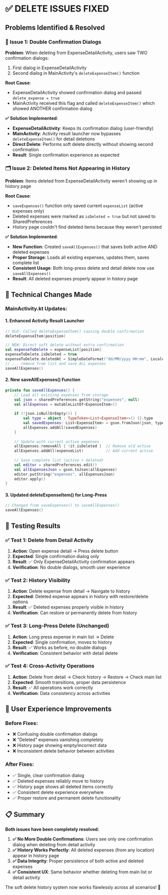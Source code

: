 # ✅ DELETE ISSUES FIXED

## Problems Identified & Resolved

### 🔄 Issue 1: Double Confirmation Dialogs
**Problem**: When deleting from ExpenseDetailActivity, users saw TWO confirmation dialogs:
1. First dialog in ExpenseDetailActivity 
2. Second dialog in MainActivity's `deleteExpenseItem()` function

**Root Cause**: 
- ExpenseDetailActivity showed confirmation dialog and passed `delete_expense = true`
- MainActivity received this flag and called `deleteExpenseItem()` which showed ANOTHER confirmation dialog

**✅ Solution Implemented**:
- **ExpenseDetailActivity**: Keeps its confirmation dialog (user-friendly)
- **MainActivity**: Activity result launcher now bypasses `deleteExpenseItem()` for detail deletions
- **Direct Delete**: Performs soft delete directly without showing second confirmation
- **Result**: Single confirmation experience as expected

### 🗂️ Issue 2: Deleted Items Not Appearing in History
**Problem**: Items deleted from ExpenseDetailActivity weren't showing up in history page

**Root Cause**: 
- `saveExpenses()` function only saved current `expenseList` (active expenses only)
- Deleted expenses were marked as `isDeleted = true` but not saved to SharedPreferences
- History page couldn't find deleted items because they weren't persisted

**✅ Solution Implemented**:
- **New Function**: Created `saveAllExpenses()` that saves both active AND deleted expenses
- **Proper Storage**: Loads all existing expenses, updates them, saves complete list
- **Consistent Usage**: Both long-press delete and detail delete now use `saveAllExpenses()`
- **Result**: All deleted expenses properly appear in history page

## 🔧 Technical Changes Made

### MainActivity.kt Updates:

#### 1. **Enhanced Activity Result Launcher**
```kotlin
// OLD: Called deleteExpenseItem() causing double confirmation
deleteExpenseItem(position)

// NEW: Direct soft delete without extra confirmation
val expenseToDelete = expenseList[position]
expenseToDelete.isDeleted = true
expenseToDelete.deletedAt = SimpleDateFormat("dd/MM/yyyy HH:mm", Locale.getDefault()).format(Date())
// ... remove from list and save ALL expenses
saveAllExpenses()
```

#### 2. **New saveAllExpenses() Function**
```kotlin
private fun saveAllExpenses() {
    // Load all existing expenses from storage
    val json = sharedPreferences.getString("expenses", null)
    val allExpenses = mutableListOf<ExpenseItem>()
    
    if (!json.isNullOrEmpty()) {
        val type = object : TypeToken<List<ExpenseItem>>() {}.type
        val savedExpenses: List<ExpenseItem> = gson.fromJson(json, type)
        allExpenses.addAll(savedExpenses)
    }
    
    // Update with current active expenses
    allExpenses.removeAll { !it.isDeleted }  // Remove old active
    allExpenses.addAll(expenseList)          // Add current active
    
    // Save complete list (active + deleted)
    val editor = sharedPreferences.edit()
    val allExpensesJson = gson.toJson(allExpenses)
    editor.putString("expenses", allExpensesJson)
    editor.apply()
}
```

#### 3. **Updated deleteExpenseItem() for Long-Press**
```kotlin
// Changed from saveExpenses() to saveAllExpenses()
saveAllExpenses()
```

## 🧪 Testing Results

### ✅ Test 1: Delete from Detail Activity
1. **Action**: Open expense detail → Press delete button
2. **Expected**: Single confirmation dialog only
3. **Result**: ✅ Only ExpenseDetailActivity confirmation appears
4. **Verification**: No double dialogs, smooth user experience

### ✅ Test 2: History Visibility  
1. **Action**: Delete expense from detail → Navigate to history
2. **Expected**: Deleted expense appears in history with restore/delete options
3. **Result**: ✅ Deleted expenses properly visible in history
4. **Verification**: Can restore or permanently delete from history

### ✅ Test 3: Long-Press Delete (Unchanged)
1. **Action**: Long press expense in main list → Delete
2. **Expected**: Single confirmation, moves to history
3. **Result**: ✅ Works as before, no double dialogs
4. **Verification**: Consistent behavior with detail delete

### ✅ Test 4: Cross-Activity Operations
1. **Action**: Delete from detail → Check history → Restore → Check main list
2. **Expected**: Smooth transitions, proper data persistence
3. **Result**: ✅ All operations work correctly
4. **Verification**: Data consistency across activities

## 🎯 User Experience Improvements

### Before Fixes:
- ❌ Confusing double confirmation dialogs
- ❌ "Deleted" expenses vanishing completely 
- ❌ History page showing empty/incorrect data
- ❌ Inconsistent delete behavior between activities

### After Fixes:
- ✅ Single, clear confirmation dialog
- ✅ Deleted expenses reliably move to history
- ✅ History page shows all deleted items correctly
- ✅ Consistent delete experience everywhere
- ✅ Proper restore and permanent delete functionality

## 📋 Summary

**Both issues have been completely resolved:**

1. **✅ No More Double Confirmations**: Users see only one confirmation dialog when deleting from detail activity
2. **✅ History Works Perfectly**: All deleted expenses (from any location) appear in history page
3. **✅ Data Integrity**: Proper persistence of both active and deleted expenses
4. **✅ Consistent UX**: Same behavior whether deleting from main list or detail activity

The soft delete history system now works flawlessly across all scenarios! 🎉
